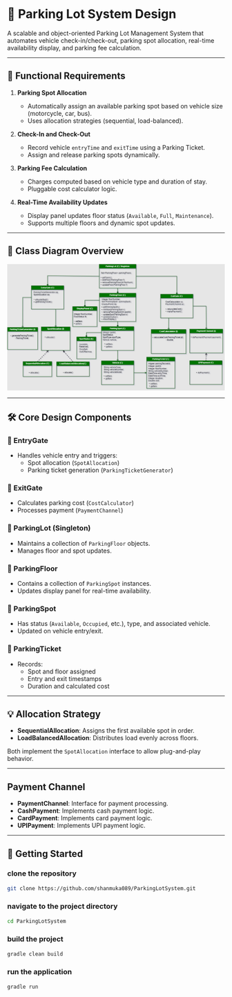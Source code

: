 # 🚗 Parking Lot System Design

A scalable and object-oriented Parking Lot Management System that automates vehicle check-in/check-out, parking spot allocation, real-time availability display, and parking fee calculation.

---

## 📌 Functional Requirements

1. **Parking Spot Allocation**
    - Automatically assign an available parking spot based on vehicle size (motorcycle, car, bus).
    - Uses allocation strategies (sequential, load-balanced).

2. **Check-In and Check-Out**
    - Record vehicle `entryTime` and `exitTime` using a Parking Ticket.
    - Assign and release parking spots dynamically.

3. **Parking Fee Calculation**
    - Charges computed based on vehicle type and duration of stay.
    - Pluggable cost calculator logic.

4. **Real-Time Availability Updates**
    - Display panel updates floor status (`Available`, `Full`, `Maintenance`).
    - Supports multiple floors and dynamic spot updates.

---

## 🧱 Class Diagram Overview

![Class Diagram](./ParkingLot.jpg)

---

## 🛠️ Core Design Components

### 🔹 EntryGate
- Handles vehicle entry and triggers:
    - Spot allocation (`SpotAllocation`)
    - Parking ticket generation (`ParkingTicketGenerator`)

### 🔹 ExitGate
- Calculates parking cost (`CostCalculator`)
- Processes payment (`PaymentChannel`)

### 🔹 ParkingLot (Singleton)
- Maintains a collection of `ParkingFloor` objects.
- Manages floor and spot updates.

### 🔹 ParkingFloor
- Contains a collection of `ParkingSpot` instances.
- Updates display panel for real-time availability.

### 🔹 ParkingSpot
- Has status (`Available`, `Occupied`, etc.), type, and associated vehicle.
- Updated on vehicle entry/exit.

### 🔹 ParkingTicket
- Records:
    - Spot and floor assigned
    - Entry and exit timestamps
    - Duration and calculated cost

---

## 💡 Allocation Strategy

- **SequentialAllocation**: Assigns the first available spot in order.
- **LoadBalancedAllocation**: Distributes load evenly across floors.

Both implement the `SpotAllocation` interface to allow plug-and-play behavior.

---
## Payment Channel

- **PaymentChannel**: Interface for payment processing.
- **CashPayment**: Implements cash payment logic.
- **CardPayment**: Implements card payment logic.
- **UPIPayment**: Implements UPI payment logic.

---
## 🚀 Getting Started
### clone the repository
```bash
git clone https://github.com/shanmuka089/ParkingLotSystem.git
```
### navigate to the project directory
```bash
cd ParkingLotSystem
```

### build the project
```bash
gradle clean build
```
### run the application
```bash
gradle run
```